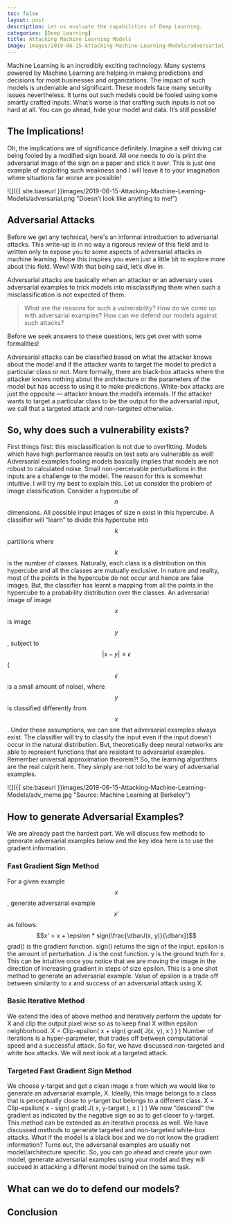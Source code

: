 ```yaml
---
toc: false
layout: post
description: Let us evaluate the capabilities of Deep Learning.
categories: [Deep Learning]
title: Attacking Machine Learning Models
image: images/2019-06-15-Attacking-Machine-Learning-Models/adversarial.png
---
```

Machine Learning is an incredibly exciting technology. Many systems powered by Machine Learning are helping in making predictions and decisions for most businesses and organizations. The impact of such models is undeniable and significant. These models face many security issues nevertheless. It turns out such models could be fooled using some smartly crafted inputs. What’s worse is that crafting such inputs is not so hard at all. You can go ahead, hide your model and data. It’s still possible!


## The Implications!
Oh, the implications are of significance definitely. Imagine a self driving car being fooled by a modified sign board. All one needs to do is print the adversarial image of the sign on a paper and stick it over. This is just one example of exploiting such weakness and I will leave it to your imagination where situations far worse are possible!

![]({{ site.baseurl }}images/2019-06-15-Attacking-Machine-Learning-Models/adversarial.png "Doesn’t look like anything to me!")

## Adversarial Attacks
Before we get any technical, here's an informal introduction to adversarial attacks. This write-up is in no way a rigorous review of this field and is written only to expose you to some aspects of adversarial attacks in machine learning. Hope this inspires you even just a little bit to explore more about this field.
Wew! With that being said, let’s dive in.

Adversarial attacks are basically when an attacker or an adversary uses adversarial examples to trick models into misclassifying them when such a misclassification is not expected of them.

> What are the reasons for such a vulnerability? How do we come up with adversarial examples? How can we defend our models against such attacks?

Before we seek answers to these questions, lets get over with some formalities!

Adversarial attacks can be classified based on what the attacker knows about the model and if the attacker wants to target the model to predict a particular class or not. More formally, there are black-box attacks where the attacker knows nothing about the architecture or the parameters of the model but has access to using it to make predictions. White-box attacks are just the opposite — attacker knows the model’s internals. If the attacker wants to target a particular class to be the output for the adversarial input, we call that a targeted attack and non-targeted otherwise.


## So, why does such a vulnerability exists?
First things first: this misclassification is not due to overfitting. Models which have high performance results on test sets are vulnerable as well! Adversarial examples fooling models basically implies that models are not robust to calculated noise. Small non-perceivable perturbations in the inputs are a challenge to the model. The reason for this is somewhat intuitive. I will try my best to explain this.
Let us consider the problem of image classification. Consider a hypercube of $$n$$ dimensions. All possible input images of size n exist in this hypercube. A classifier will “learn” to divide this hypercube into $$k$$ partitions where $$k$$ is the number of classes. Naturally, each class is a distribution on this hypercube and all the classes are mutually exclusive. In nature and reality, most of the points in the hypercube do not occur and hence are fake images. But, the classifier has learnt a mapping from all the points in the hypercube to a probability distribution over the classes. An adversarial image of image $$x$$ is image $$y$$, subject to $$\lvert x - y \rvert ≤ \epsilon $$ ($$\epsilon$$ is a small amount of noise), where $$y$$ is classified differently from $$x$$. Under these assumptions, we can see that adversarial examples always exist. The classifier will try to classify the input even if the input doesn’t occur in the natural distribution.
But, theoretically deep neural networks are able to represent functions that are resistant to adversarial examples. Remember universal approximation theorem?! So, the learning algorithms are the real culprit here. They simply are not told to be wary of adversarial examples.

![]({{ site.baseurl }}images/2019-06-15-Attacking-Machine-Learning-Models/adv_meme.jpg "Source: Machine Learning at Berkeley")

## How to generate Adversarial Examples?
We are already past the hardest part. We will discuss few methods to generate adversarial examples below and the key idea here is to use the gradient information.
### Fast Gradient Sign Method
For a given example $$x$$, generate adversarial example $$x'$$ as follows:
$$x' = x + \epsilon * sign(\frac{\dbarJ(x, y)}{\dbarx})$$
grad() is the gradient function. sign() returns the sign of the input. epsilon is the amount of perturbation. J is the cost function. y is the ground truth for x.
This can be intuitive once you notice that we are moving the image in the direction of increasing gradient in steps of size epsilon.
This is a one shot method to generate an adversarial example. Value of epsilon is a trade off between similarity to x and success of an adversarial attack using X.
### Basic Iterative Method
We extend the idea of above method and iteratively perform the update for X and clip the output pixel wise so as to keep final X within epsilon neighborhood.
X = Clip-epsilon( x + sign( grad( J(x, y), x ) ) )
Number of iterations is a hyper-parameter, that trades off between computational speed and a successful attack.
So far, we have discussed non-targeted and white box attacks. We will next look at a targeted attack.
### Targeted Fast Gradient Sign Method
We choose y-target and get a clean image x from which we would like to generate an adversarial example, X. Ideally, this image belongs to a class that is perceptually close to y-target but belongs to a different class.
X = Clip-epsilon( x - sign( grad( J( x, y-target ), x ) ) )
We now “descend” the gradient as indicated by the negative sign so as to get closer to y-target. This method can be extended as an iterative process as well.
We have discussed methods to generate targeted and non-targeted white-box attacks. What if the model is a black box and we do not know the gradient information? Turns out, the adversarial examples are usually not model/architecture specific. So, you can go ahead and create your own model, generate adversarial examples using your model and they will succeed in attacking a different model trained on the same task.

## What can we do to defend our models?

## Conclusion
